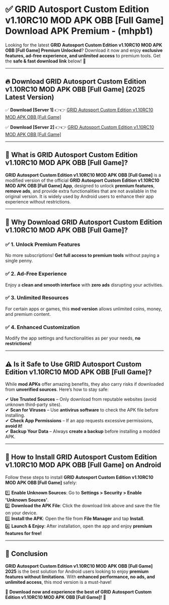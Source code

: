 
# ✅ GRID Autosport Custom Edition v1.10RC10 MOD APK   OBB [Full Game] Download APK Premium -  (mhpb1) 

Looking for the latest **GRID Autosport Custom Edition v1.10RC10 MOD APK   OBB [Full Game] Premium Unlocked**? Download it now and enjoy **exclusive features, ad-free experience, and unlimited access** to premium tools. Get the **safe & fast download link** below! 🚀

---

## 🔥 Download GRID Autosport Custom Edition v1.10RC10 MOD APK   OBB [Full Game] (2025 Latest Version)

✅ **Download [Server 1]** 👉👉 [GRID Autosport Custom Edition v1.10RC10 MOD APK   OBB [Full Game] ](https://apkcomod.com?title=GRID_Autosport_Custom_Edition_v1.10RC10_MOD_APK___OBB_[Full_Game])  

✅ **Download [Server 2]** 👉👉 [GRID Autosport Custom Edition v1.10RC10 MOD APK   OBB [Full Game] ](https://apkcomod.com?title=GRID_Autosport_Custom_Edition_v1.10RC10_MOD_APK___OBB_[Full_Game])  


---

## 📌 What is GRID Autosport Custom Edition v1.10RC10 MOD APK   OBB [Full Game]?

**GRID Autosport Custom Edition v1.10RC10 MOD APK   OBB [Full Game]** is a modified version of the official **GRID Autosport Custom Edition v1.10RC10 MOD APK   OBB [Full Game] App**, designed to unlock **premium features**, **remove ads**, and provide extra functionalities that are not available in the original version. It is widely used by Android users to enhance their app experience without restrictions.

---

## 🌟 Why Download GRID Autosport Custom Edition v1.10RC10 MOD APK   OBB [Full Game]?

### ✅ 1. Unlock Premium Features
No more subscriptions! **Get full access to premium tools** without paying a single penny.

### ✅ 2. Ad-Free Experience
Enjoy a **clean and smooth interface** with **zero ads** disrupting your activities.

### ✅ 3. Unlimited Resources
For certain apps or games, this **mod version** allows unlimited coins, money, and premium content.

### ✅ 4. Enhanced Customization
Modify the app settings and functionalities as per your needs, **no restrictions!**

---

## ⚠️ Is it Safe to Use GRID Autosport Custom Edition v1.10RC10 MOD APK   OBB [Full Game]?

While **mod APKs** offer amazing benefits, they also carry risks if downloaded from **unverified sources**. Here’s how to stay safe:

✔ **Use Trusted Sources** – Only download from reputable websites (avoid unknown third-party sites).  
✔ **Scan for Viruses** – Use **antivirus software** to check the APK file before installing.  
✔ **Check App Permissions** – If an app requests excessive permissions, **avoid it!**  
✔ **Backup Your Data** – Always **create a backup** before installing a modded APK.

---

## 📲 How to Install GRID Autosport Custom Edition v1.10RC10 MOD APK   OBB [Full Game] on Android

Follow these steps to install **GRID Autosport Custom Edition v1.10RC10 MOD APK   OBB [Full Game]** safely:

1️⃣ **Enable Unknown Sources**: Go to **Settings > Security > Enable 'Unknown Sources'**.  
2️⃣ **Download the APK File**: Click the download link above and save the file on your device.  
3️⃣ **Install the APK**: Open the file from **File Manager** and tap **Install**.  
4️⃣ **Launch & Enjoy**: After installation, open the app and enjoy **premium features for free!**

---

## 🚀 Conclusion

**GRID Autosport Custom Edition v1.10RC10 MOD APK   OBB [Full Game] 2025** is the best solution for Android users looking to enjoy **premium features without limitations**. With **enhanced performance, no ads, and unlimited access**, this mod version is a must-have!

🔻 **Download now and experience the best of GRID Autosport Custom Edition v1.10RC10 MOD APK   OBB [Full Game]!** 🔻

